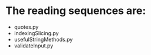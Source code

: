 # The reading sequences are:
* quotes.py
* indexingSlicing.py
* usefulStringMethods.py
* validateInput.py
